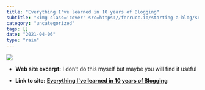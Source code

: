 ```yaml
---
title: "Everything I've learned in 10 years of Blogging"
subtitle: "<img class='cover' src=https://ferrucc.io/starting-a-blog/secrets.png>"
category: "uncategorized"
tags: []
date: "2021-04-06"
type: "rain"
---
```

<img class="cover" src=https://ferrucc.io/starting-a-blog/secrets.png>



* **Web site excerpt:** I don’t do this myself but maybe you will find it useful

* **Link to site:** **[Everything I've learned in 10 years of Blogging](https://ferrucc.io/posts/starting-a-blog?mc_cid=7c5ca3f9cd&mc_eid=694db8ca58)**